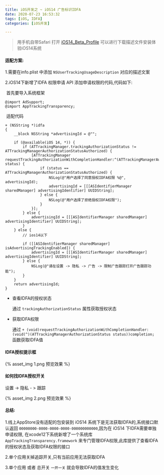 ```yaml
---
title: iOS开发之 ~ iOS14 广告标识IDFA
date: 2020-07-23 16:53:32
tags: [iOS, IDFA]
categories: [iOS开发]

---
```


> 用手机自带Safari 打开 [iOS14_Beta_Profile](/download/iOS_14_DP_Beta_Profile.mobileconfig) 可以进行下载描述文件安装体验iOS14系统



#### 适配方案:

1.需要在info.plist 中添加 `NSUserTrackingUsageDescription` 对应的描述文案

2.iOS14下新增了IDFA 权限申请 API 添加申请权限的代码,代码如下:



​	首先要导入系统框架

```objc
@import AdSupport;
@import AppTrackingTransparency;
```

​	适配代码

```objc
+ (NSString *)idfa
{
    __block NSString *advertisingId = @"";

    if (@available(iOS 14, *)) {
        if (ATTrackingManager.trackingAuthorizationStatus != ATTrackingManagerAuthorizationStatusAuthorized) {
            [ATTrackingManager requestTrackingAuthorizationWithCompletionHandler:^(ATTrackingManagerAuthorizationStatus status) {
                if (status == ATTrackingManagerAuthorizationStatusAuthorized) {
                    NSLog(@"用户选择了同意授权IDFA权限 %@", advertisingId);
                    advertisingId = [[[ASIdentifierManager sharedManager] advertisingIdentifier] UUIDString];
                } else {
                    NSLog(@"用户选择了拒绝授权IDFA权限");
                }
            }];
        } else {
            advertisingId = [[[ASIdentifierManager sharedManager] advertisingIdentifier] UUIDString];
        }
    } else {
        // ios14以下

        if ([[ASIdentifierManager sharedManager] isAdvertisingTrackingEnabled]) {
            advertisingId = [[[ASIdentifierManager sharedManager] advertisingIdentifier] UUIDString];
        } else {
            NSLog(@"请在设置 -> 隐私 -> 广告 -> 限制广告跟踪打开广告跟踪功能");
        }
    }
    return advertisingId;
}
```



- 查看IDFA的授权状态

   通过 `trackingAuthorizationStatus` 属性获取授权状态

- 获取IDFA权限

   通过 `+ (void)requestTrackingAuthorizationWithCompletionHandler:(void(^)(ATTrackingManagerAuthorizationStatus status))completion;` 函数获取IDFA值

#### IDFA授权提示框

{% asset_img 1.png 预览效果 %}



#### 如何找IDFA授权开关

设置 -> 隐私 - > 跟踪

{% asset_img 2.png 预览效果 %}



#### 总结:

1.线上AppStore没有适配的包安装到 iOS14 系统下是无法获取IDFA的,系统接口默认返回 `00000000-0000-0000-0000-000000000000`,因为在 iOS14 下IDFA需要单独申请权限, 在xcode12下系统新增了一个系统库 `AppTrackingTransparency.framework` 来专门管理IDFA权限,此库提供了查看IDFA的授权状态及获取IDFA权限的接口

2.单个应用关掉追踪开关,只有当前应用无法获取IDFA

3.单个应用 或者 总开关 `一开一关` 就会导致IDFA的值发生变化

